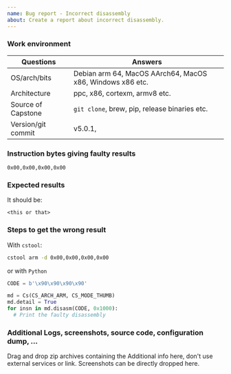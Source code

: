 ```yaml
---
name: Bug report - Incorrect disassembly
about: Create a report about incorrect disassembly.
---
```


<!-- This template is meant for disassembly related bug reports, please be as descriptive as possible -->

### Work environment

<!-- Filling this table is mandatory -->

| Questions                                | Answers
|------------------------------------------|--------------------
| OS/arch/bits                             | Debian arm 64, MacOS AArch64, MacOS x86, Windows x86 etc.
| Architecture                             | ppc, x86, cortexm, armv8 etc.
| Source of Capstone                       | `git clone`, brew, pip, release binaries etc.
| Version/git commit                       | v5.0.1, <commit hash>

<!-- INCORRECT DISASSEMBLY BUGS -->

### Instruction bytes giving faulty results

```
0x00,0x00,0x00,0x00
```

### Expected results

It should be:
```
<this or that>
```

### Steps to get the wrong result

With `cstool`:

```sh
cstool arm -d 0x00,0x00,0x00,0x00
```

or with `Python`

```python
CODE = b'\x90\x90\x90\x90'

md = Cs(CS_ARCH_ARM, CS_MODE_THUMB)
md.detail = True
for insn in md.disasm(CODE, 0x1000):
  # Print the faulty disassembly
```

<!-- ADDITIONAL CONTEXT -->

### Additional Logs, screenshots, source code,  configuration dump, ...

Drag and drop zip archives containing the Additional info here, don't use external services or link.
Screenshots can be directly dropped here.
